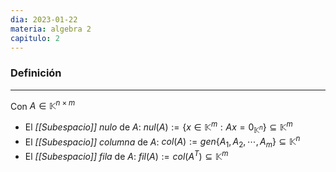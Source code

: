 ```yaml
---
dia: 2023-01-22
materia: algebra 2
capitulo: 2
---
```

### Definición
---
Con $A\in\mathbb{K}^{n \times m}$

 * El *[[Subespacio]] nulo* de $A$: $nul(A) := \{x\in\mathbb{K}^m: Ax = 0_{\mathbb{K}^n}\} \subseteq \mathbb{K}^m$
 * El *[[Subespacio]] columna* de $A$: $col(A) := gen\{A_1, A_2, \cdots, A_m\} \subseteq \mathbb{K}^n$
 * El *[[Subespacio]] fila* de $A$: $fil(A) := col(A^T) \subseteq \mathbb{K}^m$